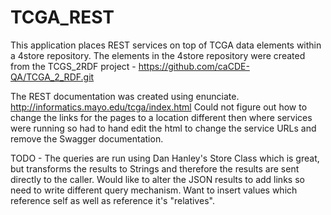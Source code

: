 # TCGA_REST

This application places REST services on top of TCGA data elements within a 4store repository.  The elements in the 4store repository were created from the TCGS_2RDF project - https://github.com/caCDE-QA/TCGA_2_RDF.git

The REST documentation was created using enunciate.
	http://informatics.mayo.edu/tcga/index.html
Could not figure out how to change the links for the pages to a location different then where services were running so had to hand edit the html to change the service URLs and remove the Swagger documentation.

TODO - The queries are run using Dan Hanley's Store Class which is great, but transforms the results to Strings and therefore the results are sent directly to the caller.  Would like to alter the JSON results to add links so need to write different query mechanism.  Want to insert values which reference self as well as reference it's "relatives".

       